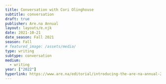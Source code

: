 ```yaml
---
title: Conversation with Cori Olinghouse
subtitle: conversation
draft: true
publisher: Are.na Annual
layout: layouts/e.njk
date: 2021-10-21
date_season: Fall 2021
season: Fall
# featured_image: /assets/media/
type: writing
subtype: conversation
medium:
  - writing
year: ["2022"]
hyperlink: https://www.are.na/editorial/introducing-the-are-na-annual-2022
---
```

